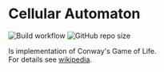 # Cellular Automaton  
![Build workflow](https://github.com/jirikostiha/cellular-automaton/actions/workflows/build.yml/badge.svg)
![GitHub repo size](https://img.shields.io/github/repo-size/jirikostiha/cellular-automaton)  

Is implementation of Conway's Game of Life.  
For details see [wikipedia](https://en.wikipedia.org/wiki/Conway%27s_Game_of_Life).